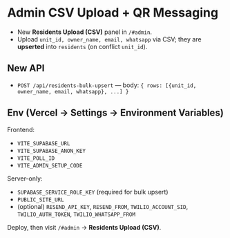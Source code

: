 
# Admin CSV Upload + QR Messaging

- New **Residents Upload (CSV)** panel in `/#admin`.
- Upload `unit_id, owner_name, email, whatsapp` via CSV; they are **upserted** into `residents` (on conflict `unit_id`).

## New API
- `POST /api/residents-bulk-upsert` — body: `{ rows: [{unit_id, owner_name, email, whatsapp}, ...] }`

## Env (Vercel → Settings → Environment Variables)
Frontend:
- `VITE_SUPABASE_URL`
- `VITE_SUPABASE_ANON_KEY`
- `VITE_POLL_ID`
- `VITE_ADMIN_SETUP_CODE`

Server-only:
- `SUPABASE_SERVICE_ROLE_KEY` (required for bulk upsert)
- `PUBLIC_SITE_URL`
- (optional) `RESEND_API_KEY`, `RESEND_FROM`, `TWILIO_ACCOUNT_SID`, `TWILIO_AUTH_TOKEN`, `TWILIO_WHATSAPP_FROM`

Deploy, then visit `/#admin` → **Residents Upload (CSV)**.
